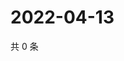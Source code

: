 # 2022-04-13

共 0 条

<!-- BEGIN WEIBO -->
<!-- 最后更新时间 Wed Apr 13 2022 15:13:20 GMT+0800 (China Standard Time) -->

<!-- END WEIBO -->
